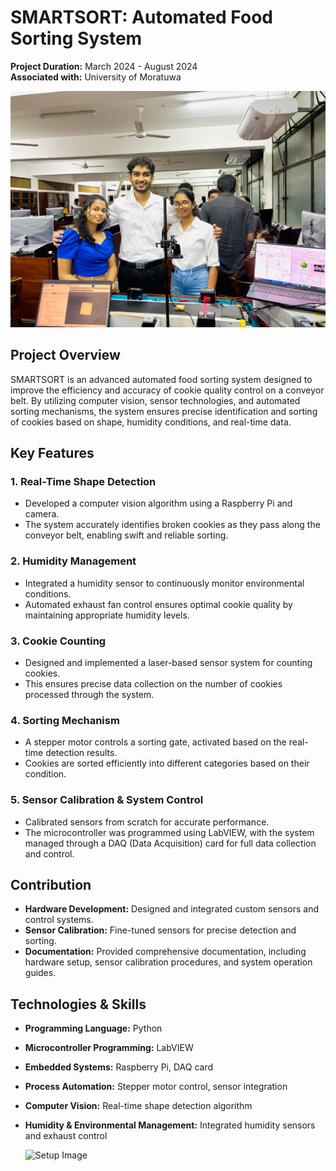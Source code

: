 # SMARTSORT: Automated Food Sorting System

**Project Duration:** March 2024 - August 2024  
**Associated with:** University of Moratuwa

![Group Photo](SmartSort_Images/Group_Photo.jpeg)

## Project Overview
SMARTSORT is an advanced automated food sorting system designed to improve the efficiency and accuracy of cookie quality control on a conveyor belt. By utilizing computer vision, sensor technologies, and automated sorting mechanisms, the system ensures precise identification and sorting of cookies based on shape, humidity conditions, and real-time data.

## Key Features

### 1. Real-Time Shape Detection
- Developed a computer vision algorithm using a Raspberry Pi and camera.
- The system accurately identifies broken cookies as they pass along the conveyor belt, enabling swift and reliable sorting.

### 2. Humidity Management
- Integrated a humidity sensor to continuously monitor environmental conditions.
- Automated exhaust fan control ensures optimal cookie quality by maintaining appropriate humidity levels.

### 3. Cookie Counting
- Designed and implemented a laser-based sensor system for counting cookies.
- This ensures precise data collection on the number of cookies processed through the system.

### 4. Sorting Mechanism
- A stepper motor controls a sorting gate, activated based on the real-time detection results.
- Cookies are sorted efficiently into different categories based on their condition.

### 5. Sensor Calibration & System Control
- Calibrated sensors from scratch for accurate performance.
- The microcontroller was programmed using LabVIEW, with the system managed through a DAQ (Data Acquisition) card for full data collection and control.

## Contribution
- **Hardware Development:** Designed and integrated custom sensors and control systems.
- **Sensor Calibration:** Fine-tuned sensors for precise detection and sorting.
- **Documentation:** Provided comprehensive documentation, including hardware setup, sensor calibration procedures, and system operation guides.

## Technologies & Skills
- **Programming Language:** Python
- **Microcontroller Programming:** LabVIEW
- **Embedded Systems:** Raspberry Pi, DAQ card
- **Process Automation:** Stepper motor control, sensor integration
- **Computer Vision:** Real-time shape detection algorithm
- **Humidity & Environmental Management:** Integrated humidity sensors and exhaust control

  ![Setup Image](Images/Setup_Image1.jpeg)





